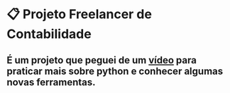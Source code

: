 # 📋 Projeto Freelancer de Contabilidade

## É um projeto que peguei de um [vídeo](https://www.youtube.com/watch?v=UtkPIpov6h8) para praticar mais sobre python e conhecer algumas novas ferramentas.